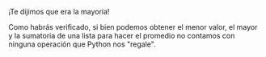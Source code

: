 ¡Te dijimos que era la mayoría!

Como habrás verificado, si bien podemos obtener el menor valor, el mayor y la sumatoria de una lista para hacer el promedio no contamos con ninguna operación que Python nos "regale".
